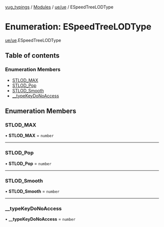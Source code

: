 [yug_typings](../README.md) / [Modules](../modules.md) / [ue/ue](../modules/ue_ue.md) / ESpeedTreeLODType

# Enumeration: ESpeedTreeLODType

[ue/ue](../modules/ue_ue.md).ESpeedTreeLODType

## Table of contents

### Enumeration Members

- [STLOD\_MAX](ue_ue.ESpeedTreeLODType.md#stlod_max)
- [STLOD\_Pop](ue_ue.ESpeedTreeLODType.md#stlod_pop)
- [STLOD\_Smooth](ue_ue.ESpeedTreeLODType.md#stlod_smooth)
- [\_\_typeKeyDoNoAccess](ue_ue.ESpeedTreeLODType.md#__typekeydonoaccess)

## Enumeration Members

### STLOD\_MAX

• **STLOD\_MAX** = `number`

___

### STLOD\_Pop

• **STLOD\_Pop** = `number`

___

### STLOD\_Smooth

• **STLOD\_Smooth** = `number`

___

### \_\_typeKeyDoNoAccess

• **\_\_typeKeyDoNoAccess** = `number`

